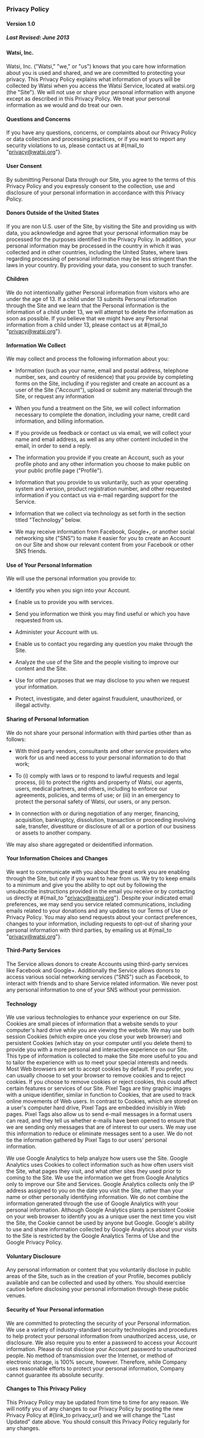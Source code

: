 [//]: HEADER
### Privacy Policy

#### Version 1.0

##### Last Revised: June 2013

[//]: BODY
#### Watsi, Inc.

Watsi, Inc. ("Watsi," "we," or "us") knows that you care how information about
you is used and shared, and we are committed to protecting your privacy. This
Privacy Policy explains what information of yours will be collected by Watsi when
you access the Watsi Service, located at watsi.org (the "Site"). We will not use or
share your personal information with anyone except as described in this Privacy
Policy. We treat your personal information as we would and do treat our own.

#### Questions and Concerns

If you have any questions, concerns, or complaints about our Privacy Policy or
data collection and processing practices, or if you want to report any security
violations to us, please contact us at #{mail_to "privacy@watsi.org"}.

#### User Consent

By submitting Personal Data through our Site, you agree to the terms of this
Privacy Policy and you expressly consent to the collection, use and disclosure of
your personal information in accordance with this Privacy Policy.

#### Donors Outside of the United States

If you are non U.S. user of the Site, by visiting the Site and providing us with data,
you acknowledge and agree that your personal information may be processed
for the purposes identified in the Privacy Policy. In addition, your personal
information may be processed in the country in which it was collected and in
other countries, including the United States, where laws regarding processing of
personal information may be less stringent than the laws in your country. By
providing your data, you consent to such transfer.

#### Children

We do not intentionally gather Personal information from visitors who are under
the age of 13. If a child under 13 submits Personal information through the Site
and we learn that the Personal information is the information of a child under 13,
we will attempt to delete the information as soon as possible. If you believe that
we might have any Personal information from a child under 13, please contact
us at #{mail_to "privacy@watsi.org"}.

#### Information We Collect

  We may collect and process the following information about you:

  * Information (such as your name, email and postal address, telephone number, sex, and
    country of residence) that you provide by completing forms on the Site, including if
    you register and create an account as a user of the Site ("Account"), upload or
    submit any material through the Site, or request any information

  * When you fund a treatment on the Site, we will collect information necessary to
    complete the donation, including your name, credit card information, and billing
    information.

  * If you provide us feedback or contact us via email, we will collect your name and email
    address, as well as any other content included in the email, in order to send a reply.

  * The information you provide if you create an Account, such as your profile photo and any
    other information you choose to make public on your public profile page ("Profile").

  * Information that you provide to us voluntarily, such as your operating system and
    version, product registration number, and other requested information if you contact us
    via e-mail regarding support for the Service.

  * Information that we collect via technology as set forth in the section titled
    "Technology" below.

  * We may receive information from Facebook, Google+, or another social networking site
    ("SNS") to make it easier for you to create an Account on our Site and show our relevant
    content from your Facebook or other SNS friends.

#### Use of Your Personal Information

We will use the personal information you provide to:

* Identify you when you sign into your Account.

* Enable us to provide you with services.

* Send you information we think you may find useful or which you have requested from us.

* Administer your Account with us.

* Enable us to contact you regarding any question you make through the Site.

* Analyze the use of the Site and the people visiting to improve our content and the Site.

* Use for other purposes that we may disclose to you when we request your information.

* Protect, investigate, and deter against fraudulent, unauthorized, or illegal activity.

#### Sharing of Personal Information

We do not share your personal information with third parties other than as follows:

* With third party vendors, consultants and other service providers who work for us and need access to your personal information to do that work;

* To (i) comply with laws or to respond to lawful requests and legal process, (ii) to protect the rights and property of Watsi, our agents, users, medical partners, and others, including to enforce our agreements, policies, and terms of use; or (iii) in an emergency to protect the personal safety of Watsi, our users, or any person.

* In connection with or during negotiation of any merger, financing, acquisition, bankruptcy, dissolution, transaction or proceeding involving sale, transfer, divestiture or disclosure of all or a portion of our business or assets to another company.

We may also share aggregated or deidentified information.

#### Your Information Choices and Changes

We want to communicate with you about the great work you are enabling
through the Site, but only if you want to hear from us. We try to keep emails to a
minimum and give you the ability to opt out by following the unsubscribe
instructions provided in the email you receive or by contacting us directly at
#{mail_to "privacy@watsi.org"}. Despite your indicated email preferences, we may send you
service related communications, including emails related to your donations and
any updates to our Terms of Use or Privacy Policy. You may also send requests
about your contact preferences, changes to your information, including requests
to opt-out of sharing your personal information with third parties, by emailing us
at #{mail_to "privacy@watsi.org"}.

#### Third-Party Services

The Service allows donors to create Accounts using third-party services like
Facebook and Google+. Additionally the Service allows donors to access various
social networking services ("SNS") such as Facebook, to interact with friends and
to share Service related information.
We never post any personal information to one of your SNS without your
permission.

#### Technology

We use various technologies to enhance your experience on our Site.
Cookies are small pieces of information that a website sends to your computer's
hard drive while you are viewing the website. We may use both session Cookies
(which expire once you close your web browser) and persistent Cookies (which
stay on your computer until you delete them) to provide you with a more
personal and interactive experience on our Site. This type of information is
collected to make the Site more useful to you and to tailor the experience with
us to meet your special interests and needs. Most Web browsers are set to
accept cookies by default. If you prefer, you can usually choose to set your
browser to remove cookies and to reject cookies. If you choose to remove
cookies or reject cookies, this could affect certain features or services of our Site.
Pixel Tags are tiny graphic images with a unique identifier, similar in function to
Cookies, that are used to track online movements of Web users. In contrast to
Cookies, which are stored on a user's computer hard drive, Pixel Tags are
embedded invisibly in Web pages. Pixel Tags also allow us to send e-mail
messages in a format users can read, and they tell us whether e-mails have been
opened to ensure that we are sending only messages that are of interest to our
users. We may use this information to reduce or eliminate messages sent to a
user. We do not tie the information gathered by Pixel Tags to our users' personal
information.

We use Google Analytics to help analyze how users use the Site. Google
Analytics uses Cookies to collect information such as how often users visit the Site,
what pages they visit, and what other sites they used prior to coming to the Site.
We use the information we get from Google Analytics only to improve our Site
and Services. Google Analytics collects only the IP address assigned to you on
the date you visit the Site, rather than your name or other personally identifying
information. We do not combine the information generated through the use of
Google Analytics with your personal information. Although Google Analytics
plants a persistent Cookie on your web browser to identify you as a unique user
the next time you visit the Site, the Cookie cannot be used by anyone but
Google. Google's ability to use and share information collected by Google
Analytics about your visits to the Site is restricted by the Google Analytics Terms of
Use and the Google Privacy Policy.

#### Voluntary Disclosure

Any personal information or content that you voluntarily disclose in public areas
of the Site, such as in the creation of your Profile, becomes publicly available
and can be collected and used by others. You should exercise caution before
disclosing your personal information through these public venues.

#### Security of Your Personal information

We are committed to protecting the security of your Personal information. We
use a variety of industry-standard security technologies and procedures to help
protect your personal information from unauthorized access, use, or disclosure.
We also require you to enter a password to access your Account information.
Please do not disclose your Account password to unauthorized people. No
method of transmission over the Internet, or method of electronic storage, is
100% secure, however. Therefore, while Company uses reasonable efforts to
protect your personal information, Company cannot guarantee its absolute
security.

#### Changes to This Privacy Policy

This Privacy Policy may be updated from time to time for any reason. We will
notify you of any changes to our Privacy Policy by posting the new Privacy Policy
at #{link_to privacy_url} and we will change the "Last Updated" date
above. You should consult this Privacy Policy regularly for any changes.
